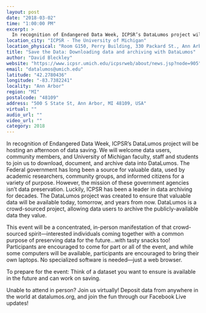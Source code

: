 ```yaml
---
layout: post
date: "2018-03-02"
time: "1:00:00 PM"
excerpt: >
  In recognition of Endangered Data Week, ICPSR’s DataLumos project will be hosting an afternoon of data saving. We will welcome data users, ...
location_city: "ICPSR - The University of Michigan"
location_physical: "Room G150, Perry Building, 330 Packard St., Ann Arbor, Michigan"
title: "Save the Data: Downloading data and archiving with DataLumos"
author: "David Bleckley"
website: "https://www.icpsr.umich.edu/icpsrweb/about/news.jsp?node=905"
email: "datalumos@umich.edu"
latitude: "42.2780436"
longitude: "-83.7382241"
locality: "Ann Arbor"
region: "MI"
postalcode: "48109"
address: "500 S State St, Ann Arbor, MI 48109, USA"
virtual: ""
audio_url: ""
video_url: ""
category: 2018
---
```


In recognition of Endangered Data Week, ICPSR’s DataLumos project will be hosting an afternoon of data saving. We will welcome data users, community members, and University of Michigan faculty, staff and students to join us to download, document, and archive data into DataLumos. The Federal government has long been a source for valuable data, used by academic researchers, community groups, and informed citizens for a variety of purpose. However, the mission of these government agencies isn’t data preservation. Luckily, ICPSR has been a leader in data archiving for decades. The DataLumos project was created to ensure that valuable data will be available today, tomorrow, and years from now. DataLumos is a crowd-sourced project, allowing data users to archive the publicly-available data they value. 

This event will be a concentrated, in-person manifestation of that crowd-sourced spirit—interested individuals coming together with a common purpose of preserving data for the future…with tasty snacks too! Participants are encouraged to come for part or all of the event, and while some computers will be available, participants are encouraged to bring their own laptops. No specialized software is needed—just a web browser.

To prepare for the event: Think of a dataset you want to ensure is available in the future and can work on saving.

Unable to attend in person? Join us virtually!
Deposit data from anywhere in the world at datalumos.org, and join the fun through our Facebook Live updates!
